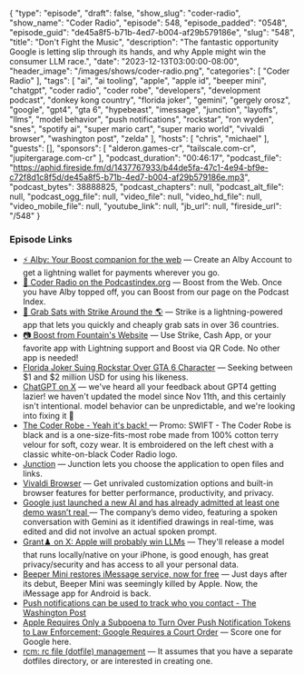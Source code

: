 {
  "type": "episode",
  "draft": false,
  "show_slug": "coder-radio",
  "show_name": "Coder Radio",
  "episode": 548,
  "episode_padded": "0548",
  "episode_guid": "de45a8f5-b71b-4ed7-b004-af29b579186e",
  "slug": "548",
  "title": "Don't Fight the Music",
  "description": "The fantastic opportunity Google is letting slip through its hands, and why Apple might win the consumer LLM race.",
  "date": "2023-12-13T03:00:00-08:00",
  "header_image": "/images/shows/coder-radio.png",
  "categories": [
    "Coder Radio"
  ],
  "tags": [
    "ai",
    "ai tooling",
    "apple",
    "apple id",
    "beeper mini",
    "chatgpt",
    "coder radio",
    "coder robe",
    "developers",
    "development podcast",
    "donkey kong country",
    "florida joker",
    "gemini",
    "gergely orosz",
    "google",
    "gpt4",
    "gta 6",
    "hypebeast",
    "imessage",
    "junction",
    "layoffs",
    "llms",
    "model behavior",
    "push notifications",
    "rockstar",
    "ron wyden",
    "snes",
    "spotify ai",
    "super mario cart",
    "super mario world",
    "vivaldi browser",
    "washington post",
    "zelda"
  ],
  "hosts": [
    "chris",
    "michael"
  ],
  "guests": [],
  "sponsors": [
    "alderon.games-cr",
    "tailscale.com-cr",
    "jupitergarage.com-cr"
  ],
  "podcast_duration": "00:46:17",
  "podcast_file": "https://aphid.fireside.fm/d/1437767933/b44de5fa-47c1-4e94-bf9e-c72f8d1c8f5d/de45a8f5-b71b-4ed7-b004-af29b579186e.mp3",
  "podcast_bytes": 38888825,
  "podcast_chapters": null,
  "podcast_alt_file": null,
  "podcast_ogg_file": null,
  "video_file": null,
  "video_hd_file": null,
  "video_mobile_file": null,
  "youtube_link": null,
  "jb_url": null,
  "fireside_url": "/548"
}


### Episode Links

  * [⚡ Alby: Your Boost companion for the web](https://getalby.com/ "⚡ Alby: Your Boost companion for the web") — Create an Alby Account to get a lightning wallet for payments wherever you go. 
  * [🎉 Coder Radio on the Podcastindex.org](https://podcastindex.org/podcast/487548 "🎉 Coder Radio on the Podcastindex.org") — Boost from the Web. Once you have Alby topped off, you can Boost from our page on the Podcast Index.
  * [🔌 Grab Sats with Strike Around the 🌎](https://strike.me/download/ "🔌 Grab Sats with Strike Around the 🌎") — Strike is a lightning-powered app that lets you quickly and cheaply grab sats in over 36 countries. 
  * [📷 Boost from Fountain's Website](https://www.fountain.fm/show/OWdse4h3MzNbS8Og5RJk "📷 Boost from Fountain's Website") — Use Strike, Cash App, or your favorite app with Lightning support and Boost via QR Code. No other app is needed! 
  * [Florida Joker Suing Rockstar Over GTA 6 Character](https://hypebeast.com/2023/12/florida-joker-suing-rockstar-games-likeness-character-gta-grand-theft-auto-6-trailer "Florida Joker Suing Rockstar Over GTA 6 Character") — Seeking between $1 and $2 million USD for using his likeness. 
  * [ChatGPT on X](https://twitter.com/ChatGPTapp/status/1732979491071549792 "ChatGPT on X") — we've heard all your feedback about GPT4 getting lazier! we haven't updated the model since Nov 11th, and this certainly isn't intentional. model behavior can be unpredictable, and we're looking into fixing it 🫡
  * [The Coder Robe - Yeah it's back! ](https://www.jupitergarage.com/product/the-coder-robe "The Coder Robe - Yeah it's back! ") — Promo: SWIFT - The Coder Robe is black and is a one-size-fits-most robe made from 100% cotton terry velour for soft, cozy wear. It is embroidered on the left chest with a classic white-on-black Coder Radio logo.
  * [Junction](https://flathub.org/apps/re.sonny.Junction "Junction") — Junction lets you choose the application to open files and links.
  * [Vivaldi Browser](https://vivaldi.com/ "Vivaldi Browser") — Get unrivaled customization options and built-in browser features for better performance, productivity, and privacy.
  * [Google just launched a new AI and has already admitted at least one demo wasn’t real ](https://www.theverge.com/2023/12/7/23992737/google-gemini-misrepresentation-ai-accusation "Google just launched a new AI and has already admitted at least one demo wasn’t real ") — The company’s demo video, featuring a spoken conversation with Gemini as it identified drawings in real-time, was edited and did not involve an actual spoken prompt. 
  * [Grant♟️ on X: Apple will probably win LLMs](https://twitter.com/granawkins/status/1732531662813315099 "Grant♟️ on X: Apple will probably win LLMs") — They'll release a model that runs locally/native on your iPhone, is good enough, has great privacy/security and has access to all your personal data. 
  * [Beeper Mini restores iMessage service, now for free](https://9to5google.com/2023/12/11/beeper-mini-restored-apple/ "Beeper Mini restores iMessage service, now for free") — Just days after its debut, Beeper Mini was seemingly killed by Apple. Now, the iMessage app for Android is back. 
  * [Push notifications can be used to track who you contact - The Washington Post](https://www.washingtonpost.com/technology/2023/12/06/push-notifications-surveillance-apple-google/ "Push notifications can be used to track who you contact - The Washington Post")
  * [ Apple Requires Only a Subpoena to Turn Over Push Notification Tokens to Law Enforcement; Google Requires a Court Order](https://daringfireball.net/linked/2023/12/06/apples-updated-law-enforcement-guidelines " Apple Requires Only a Subpoena to Turn Over Push Notification Tokens to Law Enforcement; Google Requires a Court Order") — Score one for Google here.
  * [rcm: rc file (dotfile) management](https://github.com/thoughtbot/rcm "rcm: rc file \(dotfile\) management") — It assumes that you have a separate dotfiles directory, or are interested in creating one.


